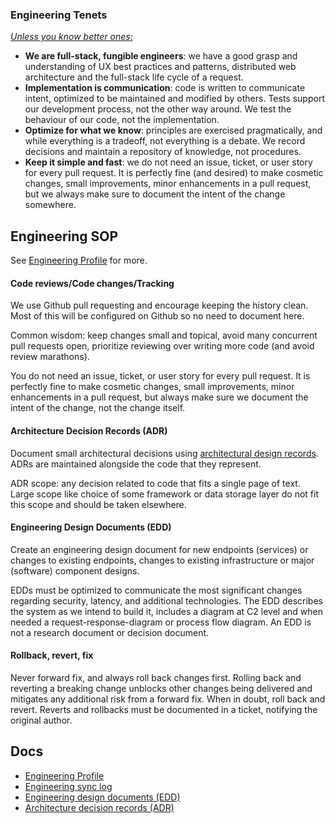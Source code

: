### Engineering Tenets

_[Unless you know better ones:](https://aws.amazon.com/blogs/enterprise-strategy/tenets-supercharging-decision-making/)_

- **We are full-stack, fungible engineers**: we have a good grasp and understanding of UX best practices and patterns, distributed web architecture and the full-stack life cycle of a request. 
- **Implementation is communication**: code is written to communicate intent, optimized to be maintained and modified by others. Tests support our development process, not the other way around. We test the behaviour of our code, not the implementation.
- **Optimize for what we know**: principles are exercised pragmatically, and while everything is a tradeoff, not everything is a debate. We record decisions and maintain a repository of knowledge, not procedures. 
- **Keep it simple and fast**: we do not need an issue, ticket, or user story for every pull request. It is perfectly fine (and desired) to make cosmetic changes, small improvements, minor enhancements in a pull request, but we always make sure to document the intent of the change somewhere.

## Engineering SOP

See [Engineering Profile](https://github.com/dittodev/.github/wiki/Engineering-profile) for more.

#### Code reviews/Code changes/Tracking

We use Github pull requesting and encourage keeping the history clean.
Most of this will be configured on Github so no need to document here.

Common wisdom: keep changes small and topical, avoid many concurrent
pull requests open, prioritize reviewing over writing more code (and
avoid review marathons).

You do not need an issue, ticket, or user story for every pull request.
It is perfectly fine to make cosmetic changes, small improvements, minor
enhancements in a pull request, but always make sure we document the
intent of the change, not the change itself.

#### Architecture Decision Records (ADR)

Document small architectural decisions using [architectural design
records](https://adr.github.io/). ADRs are maintained alongside the code
that they represent.

ADR scope: any decision related to code that fits a single page of text.
Large scope like choice of some framework or data storage layer do not
fit this scope and should be taken elsewhere.

#### Engineering Design Documents (EDD)

Create an engineering design document for new endpoints (services) or
changes to existing endpoints, changes to existing infrastructure or
major (software) component designs.

EDDs must be optimized to communicate the most significant changes
regarding security, latency, and additional technologies. The EDD
describes the system as we intend to build it, includes a diagram at C2
level and when needed a request-response-diagram or process flow
diagram. An EDD is not a research document or decision document.

#### Rollback, revert, fix

Never forward fix, and always roll back changes first. Rolling back and
reverting a breaking change unblocks other changes being delivered and
mitigates any additional risk from a forward fix. When in doubt, roll
back and revert. Reverts and rollbacks must be documented in a ticket,
notifying the original author.

## Docs

* [Engineering Profile](https://github.com/dittodev/.github/wiki/Engineering-profile)
* [Engineering sync log](https://github.com/dittodev/.github/wiki/Engineering-sync-log)
* [Engineering design documents (EDD)](https://github.com/dittodev/.github/tree/main/EDD)
* [Architecture decision records (ADR)](https://github.com/dittodev/.github/tree/main/ADR)


<!--

**Here are some ideas to get you started:**

🙋‍♀️ A short introduction - what is your organization all about?
🌈 Contribution guidelines - how can the community get involved?
👩‍💻 Useful resources - where can the community find your docs? Is there anything else the community should know?
🍿 Fun facts - what does your team eat for breakfast?
🧙 Remember, you can do mighty things with the power of [Markdown](https://docs.github.com/github/writing-on-github/getting-started-with-writing-and-formatting-on-github/basic-writing-and-formatting-syntax)
-->
